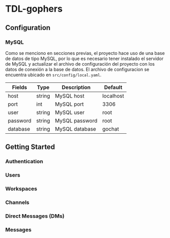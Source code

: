 # TDL-gophers


## Configuration

### MySQL
Como se menciono en secciones previas, el proyecto hace uso de una base de datos de 
tipo MySQL, por lo que es necesario tener instalado el servidor de MySQL y actualizar
el archivo de configuración del proyecto con los datos de conexión a la base de datos. 
El archivo de configuracion se encuentra ubicado en `src/config/local.yaml`.

| Fields | Type | Description | Default |
| ------ | ---- | ----------- | ------- |
| host | string | MySQL host | localhost |
| port | int | MySQL port | 3306 |
| user | string | MySQL user | root |
| password | string | MySQL password | root |
| database | string | MySQL database | gochat |


## Getting Started

### Authentication


### Users


### Workspaces


### Channels


### Direct Messages (DMs)



### Messages


